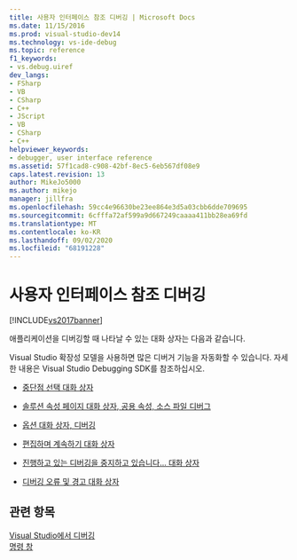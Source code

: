 ```yaml
---
title: 사용자 인터페이스 참조 디버깅 | Microsoft Docs
ms.date: 11/15/2016
ms.prod: visual-studio-dev14
ms.technology: vs-ide-debug
ms.topic: reference
f1_keywords:
- vs.debug.uiref
dev_langs:
- FSharp
- VB
- CSharp
- C++
- JScript
- VB
- CSharp
- C++
helpviewer_keywords:
- debugger, user interface reference
ms.assetid: 57f1cad8-c908-42bf-8ec5-6eb567df08e9
caps.latest.revision: 13
author: MikeJo5000
ms.author: mikejo
manager: jillfra
ms.openlocfilehash: 59cc4e96630be23ee864e3d5a03cbb6dde709695
ms.sourcegitcommit: 6cfffa72af599a9d667249caaaa411bb28ea69fd
ms.translationtype: MT
ms.contentlocale: ko-KR
ms.lasthandoff: 09/02/2020
ms.locfileid: "68191228"
---
```

# <a name="debugging-user-interface-reference"></a>사용자 인터페이스 참조 디버깅
[!INCLUDE[vs2017banner](../includes/vs2017banner.md)]

애플리케이션을 디버깅할 때 나타날 수 있는 대화 상자는 다음과 같습니다.  
  
 Visual Studio 확장성 모델을 사용하면 많은 디버거 기능을 자동화할 수 있습니다. 자세한 내용은 Visual Studio Debugging SDK를 참조하십시오.  
  
- [중단점 선택 대화 상자](../debugger/choose-breakpoints-dialog-box.md)  
  
- [솔루션 속성 페이지 대화 상자, 공용 속성, 소스 파일 디버그](../debugger/debug-source-files-common-properties-solution-property-pages-dialog-box.md)  
  
- [옵션 대화 상자, 디버깅](../debugger/debugging-options-dialog-box.md)  
  
- [편집하며 계속하기 대화 상자](../debugger/edit-and-continue-dialog-box.md)  
  
- [진행하고 있는 디버깅을 중지하고 있습니다... 대화 상자](../debugger/stop-debugging-in-progress-dialog-box.md)  
  
- [디버깅 오류 및 경고 대화 상자](../debugger/debugging-errors-and-warning-dialog-boxes.md)  
  
## <a name="see-also"></a>관련 항목  
 [Visual Studio에서 디버깅](../debugger/debugging-in-visual-studio.md)   
 [명령 창](../ide/reference/command-window.md)
